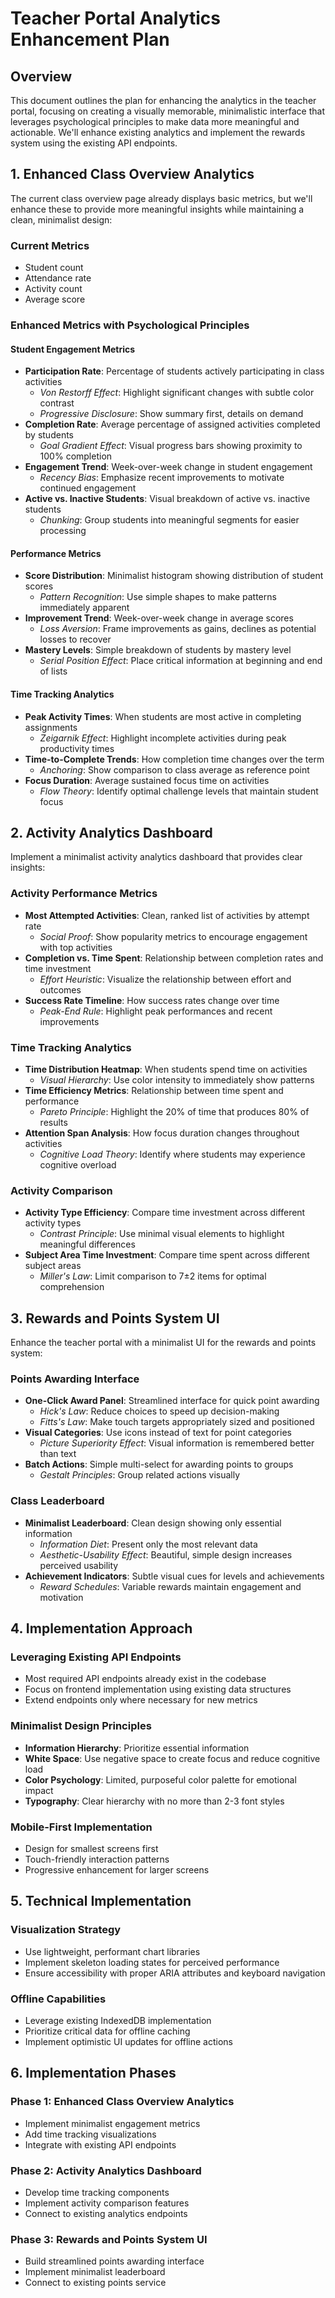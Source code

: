 # Teacher Portal Analytics Enhancement Plan

## Overview

This document outlines the plan for enhancing the analytics in the teacher portal, focusing on creating a visually memorable, minimalistic interface that leverages psychological principles to make data more meaningful and actionable. We'll enhance existing analytics and implement the rewards system using the existing API endpoints.

## 1. Enhanced Class Overview Analytics

The current class overview page already displays basic metrics, but we'll enhance these to provide more meaningful insights while maintaining a clean, minimalist design:

### Current Metrics
- Student count
- Attendance rate
- Activity count
- Average score

### Enhanced Metrics with Psychological Principles

#### Student Engagement Metrics
- **Participation Rate**: Percentage of students actively participating in class activities
  - *Von Restorff Effect*: Highlight significant changes with subtle color contrast
  - *Progressive Disclosure*: Show summary first, details on demand
- **Completion Rate**: Average percentage of assigned activities completed by students
  - *Goal Gradient Effect*: Visual progress bars showing proximity to 100% completion
- **Engagement Trend**: Week-over-week change in student engagement
  - *Recency Bias*: Emphasize recent improvements to motivate continued engagement
- **Active vs. Inactive Students**: Visual breakdown of active vs. inactive students
  - *Chunking*: Group students into meaningful segments for easier processing

#### Performance Metrics
- **Score Distribution**: Minimalist histogram showing distribution of student scores
  - *Pattern Recognition*: Use simple shapes to make patterns immediately apparent
- **Improvement Trend**: Week-over-week change in average scores
  - *Loss Aversion*: Frame improvements as gains, declines as potential losses to recover
- **Mastery Levels**: Simple breakdown of students by mastery level
  - *Serial Position Effect*: Place critical information at beginning and end of lists

#### Time Tracking Analytics
- **Peak Activity Times**: When students are most active in completing assignments
  - *Zeigarnik Effect*: Highlight incomplete activities during peak productivity times
- **Time-to-Complete Trends**: How completion time changes over the term
  - *Anchoring*: Show comparison to class average as reference point
- **Focus Duration**: Average sustained focus time on activities
  - *Flow Theory*: Identify optimal challenge levels that maintain student focus

## 2. Activity Analytics Dashboard

Implement a minimalist activity analytics dashboard that provides clear insights:

### Activity Performance Metrics
- **Most Attempted Activities**: Clean, ranked list of activities by attempt rate
  - *Social Proof*: Show popularity metrics to encourage engagement with top activities
- **Completion vs. Time Spent**: Relationship between completion rates and time investment
  - *Effort Heuristic*: Visualize the relationship between effort and outcomes
- **Success Rate Timeline**: How success rates change over time
  - *Peak-End Rule*: Highlight peak performances and recent improvements

### Time Tracking Analytics
- **Time Distribution Heatmap**: When students spend time on activities
  - *Visual Hierarchy*: Use color intensity to immediately show patterns
- **Time Efficiency Metrics**: Relationship between time spent and performance
  - *Pareto Principle*: Highlight the 20% of time that produces 80% of results
- **Attention Span Analysis**: How focus duration changes throughout activities
  - *Cognitive Load Theory*: Identify where students may experience cognitive overload

### Activity Comparison
- **Activity Type Efficiency**: Compare time investment across different activity types
  - *Contrast Principle*: Use minimal visual elements to highlight meaningful differences
- **Subject Area Time Investment**: Compare time spent across different subject areas
  - *Miller's Law*: Limit comparison to 7±2 items for optimal comprehension

## 3. Rewards and Points System UI

Enhance the teacher portal with a minimalist UI for the rewards and points system:

### Points Awarding Interface
- **One-Click Award Panel**: Streamlined interface for quick point awarding
  - *Hick's Law*: Reduce choices to speed up decision-making
  - *Fitts's Law*: Make touch targets appropriately sized and positioned
- **Visual Categories**: Use icons instead of text for point categories
  - *Picture Superiority Effect*: Visual information is remembered better than text
- **Batch Actions**: Simple multi-select for awarding points to groups
  - *Gestalt Principles*: Group related actions visually

### Class Leaderboard
- **Minimalist Leaderboard**: Clean design showing only essential information
  - *Information Diet*: Present only the most relevant data
  - *Aesthetic-Usability Effect*: Beautiful, simple design increases perceived usability
- **Achievement Indicators**: Subtle visual cues for levels and achievements
  - *Reward Schedules*: Variable rewards maintain engagement and motivation

## 4. Implementation Approach

### Leveraging Existing API Endpoints
- Most required API endpoints already exist in the codebase
- Focus on frontend implementation using existing data structures
- Extend endpoints only where necessary for new metrics

### Minimalist Design Principles
- **Information Hierarchy**: Prioritize essential information
- **White Space**: Use negative space to create focus and reduce cognitive load
- **Color Psychology**: Limited, purposeful color palette for emotional impact
- **Typography**: Clear hierarchy with no more than 2-3 font styles

### Mobile-First Implementation
- Design for smallest screens first
- Touch-friendly interaction patterns
- Progressive enhancement for larger screens

## 5. Technical Implementation

### Visualization Strategy
- Use lightweight, performant chart libraries
- Implement skeleton loading states for perceived performance
- Ensure accessibility with proper ARIA attributes and keyboard navigation

### Offline Capabilities
- Leverage existing IndexedDB implementation
- Prioritize critical data for offline caching
- Implement optimistic UI updates for offline actions

## 6. Implementation Phases

### Phase 1: Enhanced Class Overview Analytics
- Implement minimalist engagement metrics
- Add time tracking visualizations
- Integrate with existing API endpoints

### Phase 2: Activity Analytics Dashboard
- Develop time tracking components
- Implement activity comparison features
- Connect to existing analytics endpoints

### Phase 3: Rewards and Points System UI
- Build streamlined points awarding interface
- Implement minimalist leaderboard
- Connect to existing points service
